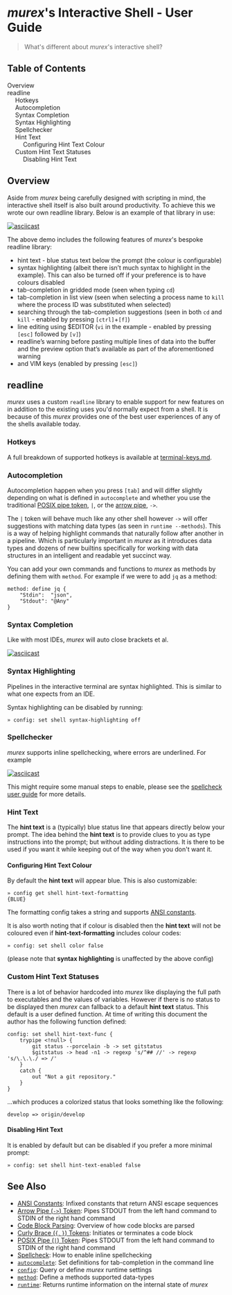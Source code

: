 # _murex_'s Interactive Shell - User Guide

> What's different about _murex_'s interactive shell?

<h2>Table of Contents</h2>

<div id="toc">

- [Overview](#overview)
- [readline](#readline)
  - [Hotkeys](#hotkeys)
  - [Autocompletion](#autocompletion)
  - [Syntax Completion](#syntax-completion)
  - [Syntax Highlighting](#syntax-highlighting)
  - [Spellchecker](#spellchecker)
  - [Hint Text](#hint-text)
    - [Configuring Hint Text Colour](#configuring-hint-text-colour)
  - [Custom Hint Text Statuses](#custom-hint-text-statuses)
    - [Disabling Hint Text](#disabling-hint-text)

</div>

## Overview

Aside from _murex_ being carefully designed with scripting in mind, the
interactive shell itself is also built around productivity. To achieve this
we wrote our own readline library. Below is an example of that library in use:

[![asciicast](https://asciinema.org/a/232714.svg)](https://asciinema.org/a/232714)

The above demo includes the following features of _murex_'s bespoke readline
library:

* hint text - blue status text below the prompt (the colour is configurable)
* syntax highlighting (albeit there isn’t much syntax to highlight in the
    example). This can also be turned off if your preference is to have colours
    disabled
* tab-completion in gridded mode (seen when typing `cd`)
* tab-completion in list view (seen when selecting a process name to `kill`
    where the process ID was substituted when selected)
* searching through the tab-completion suggestions (seen in both `cd` and
    `kill` - enabled by pressing `[ctrl]`+`[f]`)
* line editing using $EDITOR (`vi` in the example - enabled by pressing `[esc]`
    followed by `[v]`)
* readline’s warning before pasting multiple lines of data into the buffer and
    the preview option that’s available as part of the aforementioned warning
* and VIM keys (enabled by pressing `[esc]`)

## readline

_murex_ uses a custom `readline` library to enable support for new features on
in addition to the existing uses you'd normally expect from a shell. It is
because of this _murex_ provides one of the best user experiences of any of the
shells available today.

### Hotkeys

A full breakdown of supported hotkeys is available at [terminal-keys.md](terminal-keys.md).

### Autocompletion

Autocompletion happen when you press `[tab]` and will differ slightly depending
on what is defined in `autocomplete` and whether you use the traditional
[POSIX pipe token](../parser/pipe-posix.md), `|`, or the [arrow pipe](../parser/pipe-arrow.md),
`->`.

The `|` token will behave much like any other shell however `->` will offer
suggestions with matching data types (as seen in `runtime --methods`). This is
a way of helping highlight commands that naturally follow after another in a
pipeline. Which is particularly important in _murex_ as it introduces data
types and dozens of new builtins specifically for working with data structures
in an intelligent and readable yet succinct way.

You can add your own commands and functions to _murex_ as methods by defining
them with `method`. For example if we were to add `jq` as a method:

    method: define jq {
        "Stdin":  "json",
        "Stdout": "@Any"
    }
    
### Syntax Completion

Like with most IDEs, _murex_ will auto close brackets et al.

[![asciicast](https://asciinema.org/a/408029.svg)](https://asciinema.org/a/408029)

### Syntax Highlighting

Pipelines in the interactive terminal are syntax highlighted. This is similar
to what one expects from an IDE.

Syntax highlighting can be disabled by running:

    » config: set shell syntax-highlighting off
    
### Spellchecker

_murex_ supports inline spellchecking, where errors are underlined. For example

[![asciicast](https://asciinema.org/a/408024.svg)](https://asciinema.org/a/408024)

This might require some manual steps to enable, please see the [spellcheck user guide](spellcheck.md)
for more details.

### Hint Text

The **hint text** is a (typically) blue status line that appears directly below
your prompt. The idea behind the **hint text** is to provide clues to you as
type instructions into the prompt; but without adding distractions. It is there
to be used if you want it while keeping out of the way when you don't want it.

#### Configuring Hint Text Colour

By default the **hint text** will appear blue. This is also customizable:

    » config get shell hint-text-formatting
    {BLUE}
    
The formatting config takes a string and supports [ANSI constants](ansi.md).

It is also worth noting that if colour is disabled then the **hint text** will
not be coloured even if **hint-text-formatting** includes colour codes:

    » config: set shell color false
    
(please note that **syntax highlighting** is unaffected by the above config)

### Custom Hint Text Statuses

There is a lot of behavior hardcoded into _murex_ like displaying the full path
to executables and the values of variables. However if there is no status to be
displayed then _murex_ can fallback to a default **hint text** status. This
default is a user defined function. At time of writing this document the author
has the following function defined:

    config: set shell hint-text-func {
        trypipe <!null> {
            git status --porcelain -b -> set gitstatus
            $gitstatus -> head -n1 -> regexp 's/^## //' -> regexp 's/\.\.\./ => /'
        }
        catch {
            out "Not a git repository."
        }
    }
    
...which produces a colorized status that looks something like the following:

    develop => origin/develop
    
#### Disabling Hint Text

It is enabled by default but can be disabled if you prefer a more minimal
prompt:

    » config: set shell hint-text-enabled false

## See Also

* [ANSI Constants](../user-guide/ansi.md):
  Infixed constants that return ANSI escape sequences
* [Arrow Pipe (`->`) Token](../parser/pipe-arrow.md):
  Pipes STDOUT from the left hand command to STDIN of the right hand command
* [Code Block Parsing](../user-guide/code-block.md):
  Overview of how code blocks are parsed
* [Curly Brace (`{`, `}`) Tokens](../parser/curly-brace.md):
  Initiates or terminates a code block
* [POSIX Pipe (`|`) Token](../parser/pipe-posix.md):
  Pipes STDOUT from the left hand command to STDIN of the right hand command
* [Spellcheck](../user-guide/spellcheck.md):
  How to enable inline spellchecking
* [`autocomplete`](../commands/autocomplete.md):
  Set definitions for tab-completion in the command line
* [`config`](../commands/config.md):
  Query or define _murex_ runtime settings
* [`method`](../commands/method.md):
  Define a methods supported data-types
* [`runtime`](../commands/runtime.md):
  Returns runtime information on the internal state of _murex_